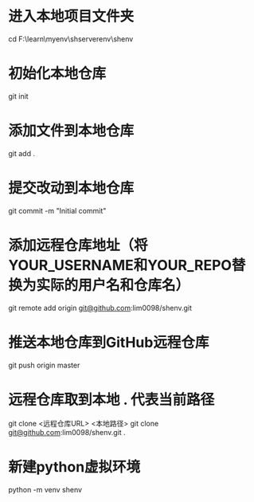 # 进入本地项目文件夹
cd F:\learn\myenv\shserverenv\shenv
 
# 初始化本地仓库
git init
 
# 添加文件到本地仓库
git add .
 
# 提交改动到本地仓库
git commit -m "Initial commit"
 
# 添加远程仓库地址（将YOUR_USERNAME和YOUR_REPO替换为实际的用户名和仓库名）
git remote add origin git@github.com:lim0098/shenv.git
 
# 推送本地仓库到GitHub远程仓库
git push origin master

# 远程仓库取到本地 . 代表当前路径
git clone <远程仓库URL> <本地路径>
git clone git@github.com:lim0098/shenv.git .
# 新建python虚拟环境
python -m venv shenv

